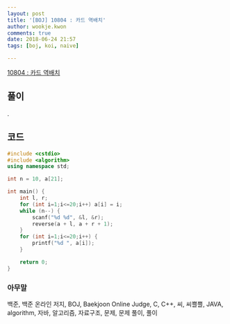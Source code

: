 ```yaml
---
layout: post
title: '[BOJ] 10804 : 카드 역배치'
author: wookje.kwon
comments: true
date: 2018-06-24 21:57
tags: [boj, koi, naive]

---
```


[10804 : 카드 역배치](https://www.acmicpc.net/problem/10804)  

## 풀이

.

## 코드

```cpp
#include <cstdio>
#include <algorithm>
using namespace std;

int n = 10, a[21];

int main() {
	int l, r;
	for (int i=1;i<=20;i++) a[i] = i;
	while (n--) {
		scanf("%d %d", &l, &r);
		reverse(a + l, a + r + 1);
	}
	for (int i=1;i<=20;i++) {
		printf("%d ", a[i]);
	}

	return 0;
}
```

### 아무말  
백준, 백준 온라인 저지, BOJ, Baekjoon Online Judge, C, C++, 씨, 씨쁠쁠, JAVA, algorithm, 자바, 알고리즘, 자료구조, 문제, 문제 풀이, 풀이
